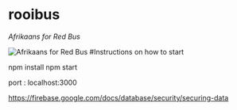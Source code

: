 # rooibus

*Afrikaans for Red Bus*

![Afrikaans for Red Bus](http://i.imgur.com/8TNUpbS.jpg)
#Instructions on how to start

npm install
npm start

port : localhost:3000


https://firebase.google.com/docs/database/security/securing-data
